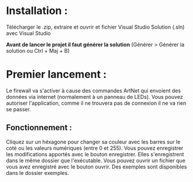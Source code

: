 # Installation :

Télécharger le .zip, extraire et ouvrir et fichier Visual Studio Solution (.sln) avec Visual Studio

**Avant de lancer le projet il faut générer la solution** (Générer > Générer la solution ou Ctrl + Maj + B)

# Premier lancement :

Le firewall va s'activer à cause des commandes ArtNet qui envoient des données via internet (normalement à un panneau de LEDs).
Vous pouvez autoriser l'application, comme il ne trouvera pas de connexion il ne va rien se passer.

## Fonctionnement :
Cliquez sur un héxagone pour changer sa couleur avec les barres sur le coté ou les valeurs numériques (entre 0 et 255).
Vous pouvez enregistrer les modifications apportés avec le bouton enregistrer. Elles s'enregistrent dans le même dossier que l'exécutable.
Vous pouvez ouvrir un fichier que vous avez enregistré avec le bouton ouvrir. Des exemples sont disponibles dans le dossier exemples.
